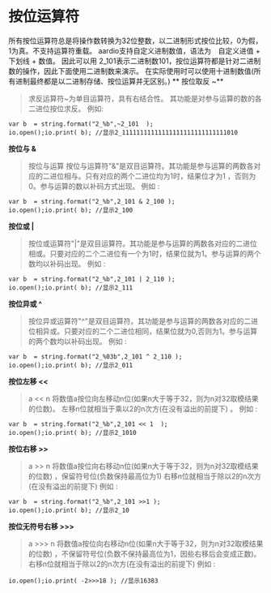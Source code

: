 # 按位运算符

 所有按位运算符总是将操作数转换为32位整数，以二进制形式按位比较，0为假，1为真。不支持运算符重载。
aardio支持自定义进制数值，语法为　自定义进值 + 下划线 + 数值。
 因此可以用 2_101表示二进制数101，按位运算符都是针对二进制数的操作，因此下面使用二进制数来演示。
 在实际使用时可以使用十进制数值(所有进制最终都是以二进制存储、按位运算并无区别。)
** 按位取反 ~**
> 求反运算符~为单目运算符，具有右结合性。 其功能是对参与运算的数的各二进位按位求反。
例如:

``` aau
var b  = string.format("2_%b",~2_101  );
io.open();io.print( b); //显示2_11111111111111111111111111111010
```


**按位与 &**

> 按位与运算 按位与运算符"&"是双目运算符。其功能是参与运算的两数各对应的二进位相与。只有对应的两个二进位均为1时，结果位才为1 ，否则为0。参与运算的数以补码方式出现。
例如 :

``` aau
var b  = string.format("2_%b",2_101 & 2_100 );
io.open();io.print( b); //显示2_100
```


**按位或 |**

> 按位或运算符"|"是双目运算符。其功能是参与运算的两数各对应的二进位相或。只要对应的二个二进位有一个为1时，结果位就为1。参与运算的两个数均以补码出现。
例如 :

``` aau
var b  = string.format("2_%b",2_101 | 2_110 );
io.open();io.print( b); //显示2_111
```

**按位异或 ^**

> 按位异或运算符"^"是双目运算符。其功能是参与运算的两数各对应的二进位相异或。只要对应的二个二进位相同，结果位就为0,否则为1。参与运算的两个数均以补码出现。
例如 :

``` aau
var b  = string.format("2_%03b",2_101 ^ 2_110 );
io.open();io.print( b); //显示2_011
```


**按位左移 <<**

> a << n 将数值a按位向左移动n位(如果n大于等于32，则为n对32取模结果的位数)。
左移n位就相当于乘以2的n次方(在没有溢出的前提下) 。
例如 :

``` aau
var b  = string.format("2_%b",2_101 << 1  );
io.open();io.print( b); //显示2_1010
```


**按位右移 >>**

> a >> n 将数值a按位向右移动n位(如果n大于等于32，则为n对32取模结果的位数) ，保留符号位(负数保持最高位为1)
右移n位就相当于除以2的n次方(在没有溢出的前提下)
例如 :

``` aau
var b  = string.format("2_%b",2_101 >>1 );
io.open();io.print( b); //显示2_10
```

**按位无符号右移 >>>**

> a >>> n 将数值a按位向右移动n位(如果n大于等于32，则为n对32取模结果的位数) ，不保留符号位(负数不保持最高位为1，因些右移后会变成正数)。
右移n位就相当于除以2的n次方(在没有溢出的前提下) 
例如 :

``` aau
io.open();io.print( -2>>>18 ); //显示16383
```
